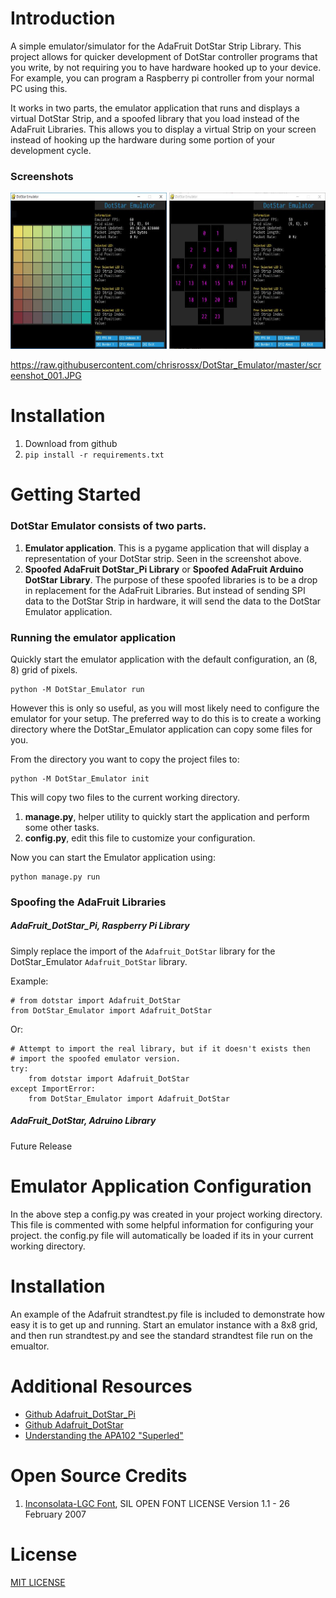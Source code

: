 # Introduction

A simple emulator/simulator for the AdaFruit DotStar Strip Library. This project allows for quicker development of DotStar controller programs that you write, by not requiring you to have hardware hooked up to your device. For example, you can program a Raspberry pi controller from your normal PC using this.

It works in two parts, the emulator application that runs and displays a virtual DotStar Strip, and a spoofed library that you load instead of the AdaFruit Libraries.  This allows you to display a virtual Strip on your screen instead of hooking up the hardware during some portion of your development cycle.

### Screenshots

[<img src="screenshot_001.jpg?raw=true" alt="Running on Windows" width=250 height=250 />](screenshot_001.jpg)   [<img src="screenshot_002.jpg" alt="Running on Windows" width=250 height=250 />](screenshot_002.jpg)

https://raw.githubusercontent.com/chrisrossx/DotStar_Emulator/master/screenshot_001.JPG

# Installation

1.  Download from github
2.  `pip install -r requirements.txt`

# Getting Started

### DotStar Emulator consists of two parts.
 
1.  **Emulator application**.  This is a pygame application that will display a representation of your DotStar strip. Seen in the screenshot above. 
2.  **Spoofed AdaFruit DotStar_Pi Library** or **Spoofed AdaFruit Arduino DotStar Library**.  The purpose of these spoofed libraries is to be a drop in replacement for the AdaFruit Libraries. But instead of sending SPI data to the DotStar Strip in hardware, it will send the data to the DotStar Emulator application.

### Running the emulator application

Quickly start the emulator application with the default configuration, an (8, 8) grid of pixels.
 
    python -M DotStar_Emulator run

However this is only so useful, as you will most likely need to configure the emulator for your setup.  The preferred way to do this is to create a working directory where the DotStar_Emulator application can copy some files for you.

From the directory you want to copy the project files to:
    
    python -M DotStar_Emulator init

This will copy two files to the current working directory.
1.  **manage.py**, helper utility to quickly start the application and perform some other tasks. 
2.  **config.py**, edit this file to customize your configuration. 

Now you can start the Emulator application using:

    python manage.py run

### Spoofing the AdaFruit Libraries

##### AdaFruit_DotStar_Pi, Raspberry Pi Library

Simply replace the import of the `Adafruit_DotStar` library for the DotStar_Emulator `Adafruit_DotStar` library.
 
Example:

    # from dotstar import Adafruit_DotStar
    from DotStar_Emulator import Adafruit_DotStar

Or:

    # Attempt to import the real library, but if it doesn't exists then 
    # import the spoofed emulator version.
    try:
        from dotstar import Adafruit_DotStar
    except ImportError:
        from DotStar_Emulator import Adafruit_DotStar


##### AdaFruit_DotStar, Adruino Library

Future Release

# Emulator Application Configuration

In the above step a config.py was created in your project working directory.  This file is commented with some helpful information for configuring your project.  the config.py file will automatically be loaded if its in your current working directory. 

# Installation

An example of the Adafruit strandtest.py file is included to demonstrate how easy it is to get up and running.  Start an emulator instance with a 8x8 grid, and then run strandtest.py and see the standard strandtest file run on the emualtor.

# Additional Resources

* [Github Adafruit_DotStar_Pi](https://github.com/adafruit/Adafruit_DotStar_Pi)
* [Github Adafruit_DotStar](https://github.com/adafruit/Adafruit_DotStar)
* [Understanding the APA102 "Superled"](https://cpldcpu.wordpress.com/2014/11/30/understanding-the-apa102-superled/)

# Open Source Credits

1.  [Inconsolata-LGC Font](https://github.com/DeLaGuardo/Inconsolata-LGC), SIL OPEN FONT LICENSE Version 1.1 - 26 February 2007

# License

[MIT LICENSE](http://opensource.org/licenses/MIT)
